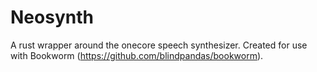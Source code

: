 # Neosynth
A rust wrapper around the onecore speech synthesizer.
Created for use with Bookworm (https://github.com/blindpandas/bookworm).
